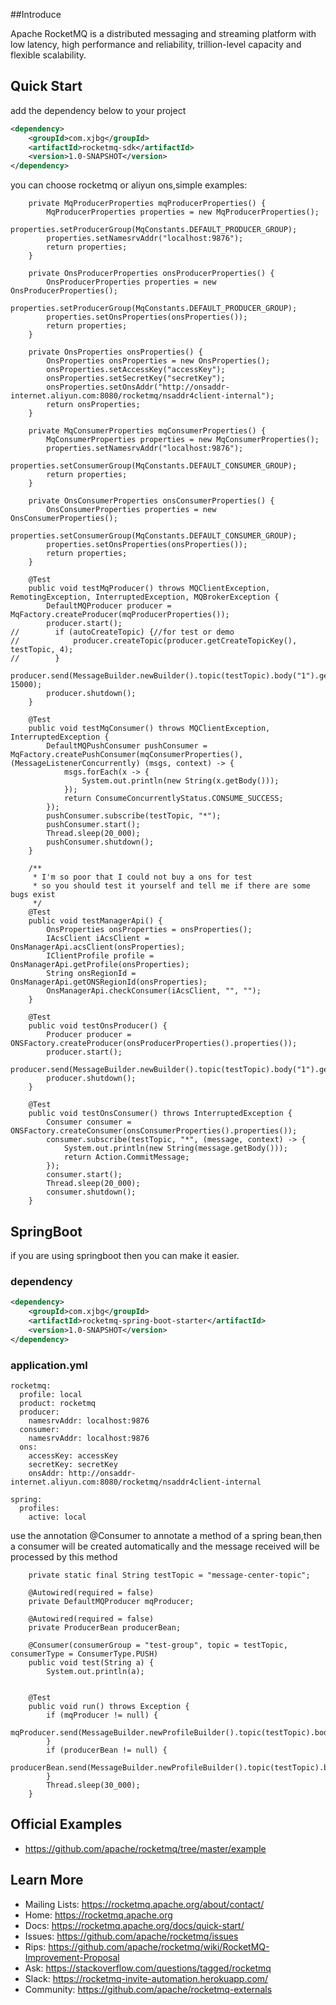##Introduce

Apache RocketMQ is a distributed messaging and streaming platform with low latency, high performance and reliability, trillion-level capacity and flexible scalability.

## Quick Start

add the dependency below to your project
```xml
<dependency>
    <groupId>com.xjbg</groupId>
    <artifactId>rocketmq-sdk</artifactId>
    <version>1.0-SNAPSHOT</version>
</dependency>
```
you can choose rocketmq or aliyun ons,simple examples:
```
    private MqProducerProperties mqProducerProperties() {
        MqProducerProperties properties = new MqProducerProperties();
        properties.setProducerGroup(MqConstants.DEFAULT_PRODUCER_GROUP);
        properties.setNamesrvAddr("localhost:9876");
        return properties;
    }

    private OnsProducerProperties onsProducerProperties() {
        OnsProducerProperties properties = new OnsProducerProperties();
        properties.setProducerGroup(MqConstants.DEFAULT_PRODUCER_GROUP);
        properties.setOnsProperties(onsProperties());
        return properties;
    }

    private OnsProperties onsProperties() {
        OnsProperties onsProperties = new OnsProperties();
        onsProperties.setAccessKey("accessKey");
        onsProperties.setSecretKey("secretKey");
        onsProperties.setOnsAddr("http://onsaddr-internet.aliyun.com:8080/rocketmq/nsaddr4client-internal");
        return onsProperties;
    }

    private MqConsumerProperties mqConsumerProperties() {
        MqConsumerProperties properties = new MqConsumerProperties();
        properties.setNamesrvAddr("localhost:9876");
        properties.setConsumerGroup(MqConstants.DEFAULT_CONSUMER_GROUP);
        return properties;
    }

    private OnsConsumerProperties onsConsumerProperties() {
        OnsConsumerProperties properties = new OnsConsumerProperties();
        properties.setConsumerGroup(MqConstants.DEFAULT_CONSUMER_GROUP);
        properties.setOnsProperties(onsProperties());
        return properties;
    }

    @Test
    public void testMqProducer() throws MQClientException, RemotingException, InterruptedException, MQBrokerException {
        DefaultMQProducer producer = MqFactory.createProducer(mqProducerProperties());
        producer.start();
//        if (autoCreateTopic) {//for test or demo
//            producer.createTopic(producer.getCreateTopicKey(), testTopic, 4);
//        }
        producer.send(MessageBuilder.newBuilder().topic(testTopic).body("1").getRocketMQMessage(), 15000);
        producer.shutdown();
    }

    @Test
    public void testMqConsumer() throws MQClientException, InterruptedException {
        DefaultMQPushConsumer pushConsumer = MqFactory.createPushConsumer(mqConsumerProperties(), (MessageListenerConcurrently) (msgs, context) -> {
            msgs.forEach(x -> {
                System.out.println(new String(x.getBody()));
            });
            return ConsumeConcurrentlyStatus.CONSUME_SUCCESS;
        });
        pushConsumer.subscribe(testTopic, "*");
        pushConsumer.start();
        Thread.sleep(20_000);
        pushConsumer.shutdown();
    }

    /**
     * I'm so poor that I could not buy a ons for test
     * so you should test it yourself and tell me if there are some bugs exist
     */
    @Test
    public void testManagerApi() {
        OnsProperties onsProperties = onsProperties();
        IAcsClient iAcsClient = OnsManagerApi.acsClient(onsProperties);
        IClientProfile profile = OnsManagerApi.getProfile(onsProperties);
        String onsRegionId = OnsManagerApi.getONSRegionId(onsProperties);
        OnsManagerApi.checkConsumer(iAcsClient, "", "");
    }

    @Test
    public void testOnsProducer() {
        Producer producer = ONSFactory.createProducer(onsProducerProperties().properties());
        producer.start();
        producer.send(MessageBuilder.newBuilder().topic(testTopic).body("1").getOnsMessage());
        producer.shutdown();
    }

    @Test
    public void testOnsConsumer() throws InterruptedException {
        Consumer consumer = ONSFactory.createConsumer(onsConsumerProperties().properties());
        consumer.subscribe(testTopic, "*", (message, context) -> {
            System.out.println(new String(message.getBody()));
            return Action.CommitMessage;
        });
        consumer.start();
        Thread.sleep(20_000);
        consumer.shutdown();
    }
```

## SpringBoot

if you are using springboot then you can make it easier.

### dependency

```xml
<dependency>
    <groupId>com.xjbg</groupId>
    <artifactId>rocketmq-spring-boot-starter</artifactId>
    <version>1.0-SNAPSHOT</version>
</dependency>
```

### application.yml
```
rocketmq:
  profile: local
  product: rocketmq
  producer:
    namesrvAddr: localhost:9876
  consumer:
    namesrvAddr: localhost:9876
  ons:
    accessKey: accessKey
    secretKey: secretKey
    onsAddr: http://onsaddr-internet.aliyun.com:8080/rocketmq/nsaddr4client-internal

spring:
  profiles:
    active: local
```
use the annotation @Consumer to annotate a method of a spring bean,then a consumer will be created automatically and the message received will
be processed by this method
```
    private static final String testTopic = "message-center-topic";
   
    @Autowired(required = false)
    private DefaultMQProducer mqProducer;
    
    @Autowired(required = false)
    private ProducerBean producerBean;  
    
    @Consumer(consumerGroup = "test-group", topic = testTopic, consumerType = ConsumerType.PUSH)
    public void test(String a) {
        System.out.println(a);
    
    
    @Test
    public void run() throws Exception {
        if (mqProducer != null) {
            mqProducer.send(MessageBuilder.newProfileBuilder().topic(testTopic).body(1).getRocketMQMessage());
        }
        if (producerBean != null) {
            producerBean.send(MessageBuilder.newProfileBuilder().topic(testTopic).body(1).getOnsMessage());
        }
        Thread.sleep(30_000);
    }
```

## Official Examples

* https://github.com/apache/rocketmq/tree/master/example

## Learn More 

* Mailing Lists: https://rocketmq.apache.org/about/contact/
* Home: https://rocketmq.apache.org
* Docs: https://rocketmq.apache.org/docs/quick-start/
* Issues: https://github.com/apache/rocketmq/issues
* Rips: https://github.com/apache/rocketmq/wiki/RocketMQ-Improvement-Proposal
* Ask: https://stackoverflow.com/questions/tagged/rocketmq
* Slack: https://rocketmq-invite-automation.herokuapp.com/
* Community: https://github.com/apache/rocketmq-externals